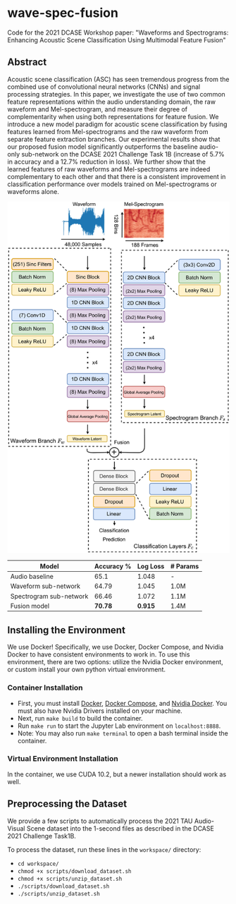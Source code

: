 # wave-spec-fusion
Code for the 2021 DCASE Workshop paper: "Waveforms and Spectrograms: Enhancing Acoustic Scene Classification Using Multimodal Feature Fusion"

## Abstract

Acoustic scene classification (ASC) has seen tremendous progress from the combined use of convolutional neural networks (CNNs) and signal processing strategies. In this paper, we investigate the use of two common feature representations within the audio understanding domain, the raw waveform and Mel-spectrogram, and measure their degree of complementarity when using both representations for feature fusion. We introduce a new model paradigm for acoustic scene classification by fusing features learned from Mel-spectrograms and the raw waveform from separate feature extraction branches. Our experimental results show that our proposed fusion model significantly outperforms the baseline audio-only sub-network on the DCASE 2021 Challenge Task 1B (increase of 5.7\% in accuracy and a 12.7\% reduction in loss). We further show that the learned features of raw waveforms and Mel-spectrograms are indeed complementary to each other and that there is a consistent improvement in classification performance over models trained on Mel-spectrograms or waveforms alone. 

![Model Figure](model_figure.png)
<!-- <img src="model_figure.png" width="800" height="200" /> -->

| Model                   | Accuracy %  | Log Loss    | # Params    |
| -----------             | ----------- | ----------- | ----------- |
| Audio baseline          | 65.1        | 1.048       | -           |
| Waveform sub-network    | 64.79       | 1.045       | 1.0M        |
| Spectrogram sub-network | 66.46       | 1.072       | 1.1M        |
| Fusion model            | **70.78**       | **0.915**       | 1.4M        |

## Installing the Environment

We use Docker! Specifically, we use Docker, Docker Compose, and Nvidia Docker to have consistent environments to work in. To use this environment, there are two options: utilize the Nvidia Docker environment, or custom install your own python virtual environment. 

### Container Installation

* First, you must install [Docker](https://docs.docker.com/get-docker/), [Docker Compose](https://docs.docker.com/compose/install/), and [Nvidia Docker](https://docs.nvidia.com/datacenter/cloud-native/container-toolkit/install-guide.html#docker). You must also have Nvidia Drivers installed on your machine.
* Next, run `make build` to build the container.
* Run `make run` to start the Jupyter Lab environment on `localhost:8888`.
* Note: You may also run `make terminal` to open a bash terminal inside the container.

### Virtual Environment Installation

In the container, we use CUDA 10.2, but a newer installation should work as well.



## Preprocessing the Dataset
We provide a few scripts to automatically process the 2021 TAU Audio-Visual Scene dataset into the 1-second files as described in the DCASE 2021 Challenge Task1B.

To process the dataset, run these lines in the `workspace/` directory:

* `cd workspace/`
* `chmod +x scripts/download_dataset.sh`
* `chmod +x scripts/unzip_dataset.sh`
* `./scripts/download_dataset.sh`
* `./scripts/unzip_dataset.sh`